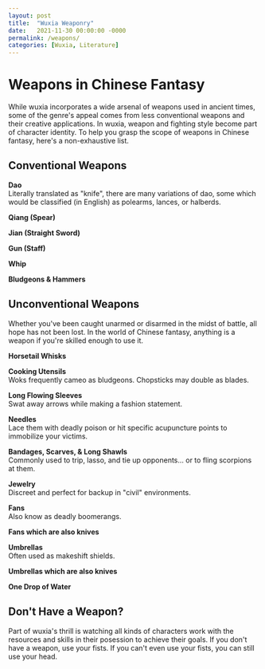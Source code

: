 ```yaml
---
layout: post
title:  "Wuxia Weaponry"
date:   2021-11-30 00:00:00 -0000
permalink: /weapons/
categories: [Wuxia, Literature]
---
```

# Weapons in Chinese Fantasy 
While wuxia incorporates a wide arsenal of weapons used in ancient times, some of the genre's appeal comes from less conventional weapons and their creative applications. In wuxia, weapon and fighting style become part of character identity. To help you grasp the scope of weapons in Chinese fantasy, here's a non-exhaustive list.

## Conventional Weapons
**Dao**  
Literally translated as "knife", there are many variations of dao, some which would be classified (in English) as polearms, lances, or halberds.

**Qiang (Spear)**

**Jian (Straight Sword)**

**Gun (Staff)**

**Whip**

**Bludgeons & Hammers**

## Unconventional Weapons
Whether you've been caught unarmed or disarmed in the midst of battle, all hope has not been lost. In the world of Chinese fantasy, anything is a weapon if you're skilled enough to use it.

**Horsetail Whisks**

**Cooking Utensils**  
Woks frequently cameo as bludgeons. Chopsticks may double as blades.

**Long Flowing Sleeves**  
Swat away arrows while making a fashion statement.

**Needles**  
Lace them with deadly poison or hit specific acupuncture points to immobilize your victims.

**Bandages, Scarves, & Long Shawls**  
Commonly used to trip, lasso, and tie up opponents... or to fling scorpions at them.

**Jewelry**  
Discreet and perfect for backup in "civil" environments.

**Fans**  
Also know as deadly boomerangs.

**Fans which are also knives**

**Umbrellas**  
Often used as makeshift shields.

**Umbrellas which are also knives**

**One Drop of Water**

## Don't Have a Weapon?
Part of wuxia's thrill is watching all kinds of characters work with the resources and skills in their posession to achieve their goals. If you don't have a weapon, use your fists. If you can't even use your fists, you can still use your head.
